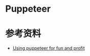 # Puppeteer



# 参考资料

- [Using puppeteer for fun and profit](https://www.youtube.com/watch?v=OMJGHOw2iog&t=288s)